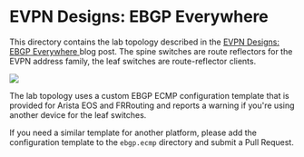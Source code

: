 # EVPN Designs: EBGP Everywhere

This directory contains the lab topology described in the [EVPN Designs: EBGP Everywhere
](https://blog.ipspace.net/2024/10/evpn-designs-ebgp/) blog post. The spine switches are route reflectors
for the EVPN address family, the leaf switches are route-reflector clients.

![](http://blog.ipspace.net/2024/04/evpn-design-fabric.png)

The lab topology uses a custom EBGP ECMP configuration template that is provided for Arista EOS and FRRouting and reports a warning if you're using another device for the leaf switches.

If you need a similar template for another platform, please add the configuration template to the `ebgp.ecmp` directory and submit a Pull Request.
